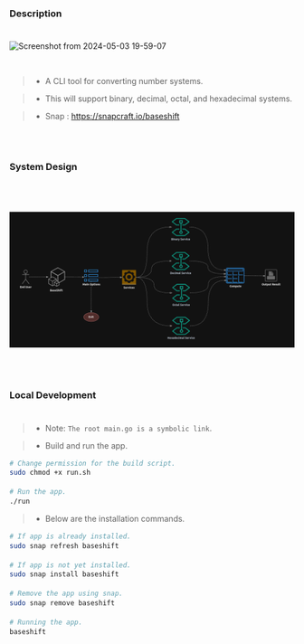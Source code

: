 ### Description
#

![Screenshot from 2024-05-03 19-59-07](https://github.com/kentlouisetonino/baseshift/assets/69438999/d323b572-8dae-4f9e-bf75-15d038a5df0b)

<br />

> - A CLI tool for converting number systems.

> - This will support binary, decimal, octal, and hexadecimal systems.

> - Snap : https://snapcraft.io/baseshift

<br />
<br />



### System Design
#

<br />

![System Design](./docs/image-system-design.png)

<br />
<br />



### Local Development
#
> - Note: `The root main.go is a symbolic link`.

> - Build and run the app.

```bash
# Change permission for the build script.
sudo chmod +x run.sh

# Run the app.
./run
```

> - Below are the installation commands.

```bash
# If app is already installed.
sudo snap refresh baseshift

# If app is not yet installed.
sudo snap install baseshift

# Remove the app using snap.
sudo snap remove baseshift

# Running the app.
baseshift
```
